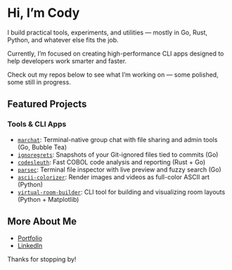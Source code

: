 # Hi, I’m Cody

I build practical tools, experiments, and utilities — mostly in Go, Rust, Python, and whatever else fits the job.

Currently, I’m focused on creating high-performance CLI apps designed to help developers work smarter and faster.

Check out my repos below to see what I’m working on — some polished, some still in progress.

## Featured Projects

### Tools & CLI Apps
- [`marchat`](https://github.com/Cod-e-Codes/marchat): Terminal-native group chat with file sharing and admin tools (Go, Bubble Tea)
- [`ignoregrets`](https://github.com/Cod-e-Codes/ignoregrets): Snapshots of your Git-ignored files tied to commits (Go)
- [`codesleuth`](https://github.com/Cod-e-Codes/codesleuth): Fast COBOL code analysis and reporting (Rust + Go)
- [`parsec`](https://github.com/Cod-e-Codes/parsec): Terminal file inspector with live preview and fuzzy search (Go)
- [`ascii-colorizer`](https://github.com/Cod-e-Codes/ascii-colorizer): Render images and videos as full-color ASCII art (Python)
- [`virtual-room-builder`](https://github.com/Cod-e-Codes/virtual-room-builder): CLI tool for building and visualizing room layouts (Python + Matplotlib)

## More About Me

- [Portfolio](https://www.cod-e-codes.com)  
- [LinkedIn](https://www.linkedin.com/in/cod-e-codes)

Thanks for stopping by!

